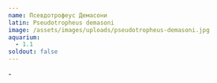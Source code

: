```yaml
---
name: Псевдотрофеус Демасони
latin: Pseudotropheus demasoni
image: /assets/images/uploads/pseudotropheus-demasoni.jpg
aquarium:
  - 1.1
soldout: false
---
```

\-
